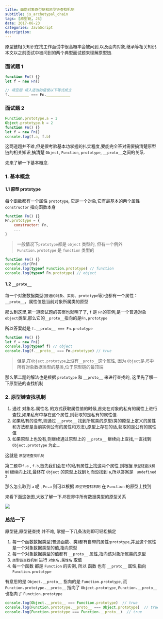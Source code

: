 ```yaml
---
title: 面向对象原型链和原型链查找机制
subtitle: js_archetypal_chain
tags: [原型链, JS]
date: 2017-06-23
categories: JavaScript
description:
---
```


原型链相关知识在找工作面试中很高概率会被问到,以及面向对象,继承等相关知识.本文以之前面试中被问到的两个典型面试题来理解原型链.

<!--more-->

### 面试题 1

```javascript
function Fn() {}
let f = new Fn()

// 填空题 填入适当的值使以下等式成立
f._________ === Fn.___________
```

### 面试题 2

```javascript
Function.prototype.a = 1
Object.prototype.b = 2
function Fn() {}
let f = new Fn()
console.log(f.a, f.b)
```

这两道题并不难,但是很考验基本功掌握的扎实程度,要能完全答对需要搞清楚原型链的相关知识,搞清楚 `Object`, `Function`, `prototype`, `__proto__`之间的关系.

先来了解一下基本概念.

### 1. 基本概念

#### 1.1 原型 prototype

每个函数都有一个属性 `prototype`, 它是一个对象,它有最基本的两个属性 `constructor` 指向函数本身

```javascript
function Fn() {}
Fn.prototype = {
    constructor: Fn,
    ...
}
```

> 一般情况下`prototype`都是 `object` 类型的, 但有一个例外 `Function.prototype` 是 `function` 类型的 

```javascript
function Fn() {}
console.dir(Fn)
console.log(typeof Function.prototype) // function
console.log(typeof Fn.prototype) // object
```

#### 1.2 `__proto__`

每一个对象数据类型(`普通的对象`、`实例`、`prototype`等)也都有一个属性：`__proto__`，属性值是当前对象所属类的原型

那么到这里,第一道面试题的答案也就明了了, `f` 是 `Fn`的实例,是一个普通对象`object`类型,那么它的`__proto__`指向的是`Fn,prototype`

所以答案就是 `f.__proto__ === Fn.prototype`

```javascript
function Fn() {}
let f = new Fn()
console.log(typeof f) // object
console.log(f.__proto__ === Fn.prototype) // true
```
> 但是,在`Object.prototype`上没有`__proto__`这个属性, 因为 `Object`是JS中所有对象数据类型的基类,位于原型链的最顶端

那么第二题的解法也是根据 `prototype` 和 `__proto__` 来进行查找的, 这里先了解一下原型链的查找机制 

### 2. 原型链查找机制

1. 通过 对象名.属性名 的方式获取属性值的时候,首先在对象的私有的属性上进行查找,如果私有中存在这个属性,则获取的是私有的属性值.
2. 如果私有的没有,则通过 `__proto__` 找到所属类的原型(类的原型上定义的属性和方法都是当前实例公有的属性和方法),原型上存在的话,获取的是公有的属性值
3. 如果原型上也没有,则继续通过原型上的 `__proto__` 继续向上查找,一直找到 `Object.prototype` 为止...

这就是 `原型链查找机制`

第二题中`f.a` , `f.b`,首先我们会在`f`的私有属性上找这两个属性,则根据 `原型链查找机制` 继续向上找,最终在 `Object` 的原型上找到 `b`,而没找到 `a`,所以答案是 ` undefined 2`

那么怎么取到 `a` 呢 ,  `Fn.a` 则可以根据  `原型链查找机制`  在 `Function` 的原型上找到

来看下面这张图,大致了解一下JS世界中所有数据类型的原型关系

![](https://github.com/undo03/undo03.github.io/blob/master/article_images/JavaScript/archetypal_chain.png?raw=true)

### 总结一下

原型链,原型链查找 并不难, 掌握一下几条法则即可轻松搞定

1. 每一个函数数据类型(普通函数、类)都有自带的属性:`prototype`,并且这个属性是一个对象数据类型的值,指向原型
2. 每一个对象数据类型的值都有 `__proto__` 属性,指向该对象所属类的原型
3. `原型链查找机制` 进行 `对象名.属性名` 取值
4. 每一个函数 都是 `Function` 的实例, 所以 函数 也有 `__proto__` 属性,指向 `Function.prototype`

有意思的是 `Object.__proto__` 指向的是 `Function.prototype`, 而 `Function.prototype.__proto__` 指向了 `Object.prototype`, `Function.__proto__` 也指向了 `Function.prototype` 

```javascript
console.log(Object.__proto__ === Function.prototype)  // true
console.log(Function.prototype.__proto__ === Object.prototype)  // true
console.log(Function.prototype === Function.__proto__)  // true
```